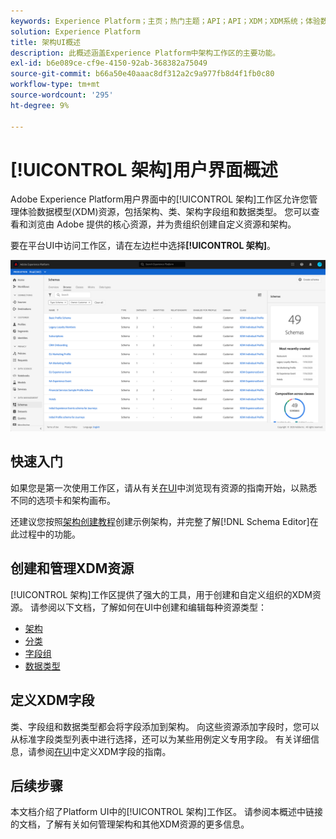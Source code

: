 ```yaml
---
keywords: Experience Platform；主页；热门主题；API；API；XDM；XDM系统；体验数据模型；数据模型；ui；工作区；
solution: Experience Platform
title: 架构UI概述
description: 此概述涵盖Experience Platform中架构工作区的主要功能。
exl-id: b6e089ce-cf9e-4150-92ab-368382a75049
source-git-commit: b66a50e40aaac8df312a2c9a977fb8d4f1fb0c80
workflow-type: tm+mt
source-wordcount: '295'
ht-degree: 9%

---
```


# [!UICONTROL 架构]用户界面概述

Adobe Experience Platform用户界面中的[!UICONTROL 架构]工作区允许您管理体验数据模型(XDM)资源，包括架构、类、架构字段组和数据类型。 您可以查看和浏览由 Adobe 提供的核心资源，并为贵组织创建自定义资源和架构。

要在平台UI中访问工作区，请在左边栏中选择&#x200B;**[!UICONTROL 架构]**。

![](../images/ui/overview/schemas-tab.png)

## 快速入门

如果您是第一次使用工作区，请从有关[在UI](./explore.md)中浏览现有资源的指南开始，以熟悉不同的选项卡和架构画布。

还建议您按照[架构创建教程](../tutorials/create-schema-ui.md)创建示例架构，并完整了解[!DNL Schema Editor]在此过程中的功能。

## 创建和管理XDM资源

[!UICONTROL 架构]工作区提供了强大的工具，用于创建和自定义组织的XDM资源。 请参阅以下文档，了解如何在UI中创建和编辑每种资源类型：

* [架构](./resources/schemas.md)
* [分类](./resources/classes.md)
* [字段组](./resources/field-groups.md)
* [数据类型](./resources/data-types.md)

## 定义XDM字段

类、字段组和数据类型都会将字段添加到架构。 向这些资源添加字段时，您可以从标准字段类型列表中进行选择，还可以为某些用例定义专用字段。 有关详细信息，请参阅[在UI](./fields/overview.md)中定义XDM字段的指南。

## 后续步骤

本文档介绍了Platform UI中的[!UICONTROL 架构]工作区。 请参阅本概述中链接的文档，了解有关如何管理架构和其他XDM资源的更多信息。
